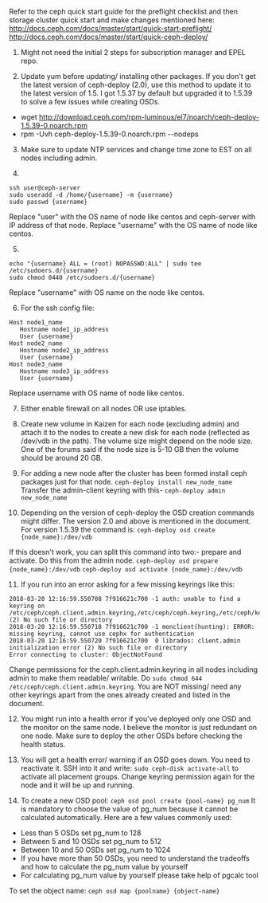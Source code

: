 Refer to the ceph quick start guide for the preflight checklist and then storage cluster quick start and make changes mentioned here:
http://docs.ceph.com/docs/master/start/quick-start-preflight/
http://docs.ceph.com/docs/master/start/quick-ceph-deploy/

1. Might not need the initial 2 steps for subscription manager and EPEL repo.

2. Update yum before updating/ installing other packages. If you don't get the latest version of ceph-deploy (2.0), use this method to update it to the latest version of 1.5. I got 1.5.37 by default but upgraded it to 1.5.39 to solve a few issues while creating OSDs.
* wget http://download.ceph.com/rpm-luminous/el7/noarch/ceph-deploy-1.5.39-0.noarch.rpm
* rpm -Uvh ceph-deploy-1.5.39-0.noarch.rpm --nodeps

3. Make sure to update NTP services and change time zone to EST on all nodes including admin.

4. 
```
ssh user@ceph-server
sudo useradd -d /home/{username} -m {username}
sudo passwd {username}
```
Replace "user" with the OS name of node like centos and ceph-server with IP address of that node.
Replace "username" with the OS name of node like centos.

5.
```
echo "{username} ALL = (root) NOPASSWD:ALL" | sudo tee /etc/sudoers.d/{username}
sudo chmod 0440 /etc/sudoers.d/{username}
```
Replace "username" with OS name on the node like centos.

6. For the ssh config file:
```
Host node1_name
   Hostname node1_ip_address
   User {username}
Host node2_name
   Hostname node2_ip_address
   User {username}
Host node3_name
   Hostname node3_ip_address
   User {username}
```
Replace username with OS name of node like centos.

7. Either enable firewall on all nodes OR use iptables.

8. Create new volume in Kaizen for each node (excluding admin) and attach it to the nodes to create a new disk for each node (reflected as /dev/vdb in the path). The volume size might depend on the node size. One of the forums said if the node size is 5-10 GB then the volume should be around 20 GB.

9. For adding a new node after the cluster has been formed install ceph packages just for that node.
`ceph-deploy install new_node_name`
Transfer the admin-client keyring with this- `ceph-deploy admin new_node_name`

10. Depending on the version of ceph-deploy the OSD creation commands might differ. The version 2.0 and above is mentioned in the document. For version 1.5.39 the command is:
`ceph-deploy osd create {node_name}:/dev/vdb`

If this doesn't work, you can split this command into two:- prepare and activate. Do this from the admin node.
`ceph-deploy osd prepare {node_name}:/dev/vdb`
`ceph-deploy osd activate {node_name}:/dev/vdb`

11. If you run into an error asking for a few missing keyrings like this:
```
2018-03-20 12:16:59.550708 7f916621c700 -1 auth: unable to find a keyring on /etc/ceph/ceph.client.admin.keyring,/etc/ceph/ceph.keyring,/etc/ceph/keyring,/etc/ceph/keyring.bin: (2) No such file or directory
2018-03-20 12:16:59.550718 7f916621c700 -1 monclient(hunting): ERROR: missing keyring, cannot use cephx for authentication
2018-03-20 12:16:59.550720 7f916621c700  0 librados: client.admin initialization error (2) No such file or directory
Error connecting to cluster: ObjectNotFound
```
Change permissions for the ceph.client.admin.keyring in all nodes including admin to make them readable/ writable. Do `sudo chmod 644 /etc/ceph/ceph.client.admin.keyring`. You are NOT missing/ need any other keyrings apart from the ones already created and listed in the document.

12. You might run into a health error if you've deployed only one OSD and the monitor on the same node. I believe the monitor is just redundant on one node. Make sure to deploy the other OSDs before checking the health status.

13. You will get a health error/ warning if an OSD goes down. You need to reactivate it. SSH into it and write: `sudo ceph-disk activate-all` to activate all placement groups. Change keyring permission again for the node and it will be up and running.

14. To create a new OSD pool: `ceph osd pool create {pool-name} pg_num`
It is mandatory to choose the value of pg_num because it cannot be calculated automatically. Here are a few values commonly used:

* Less than 5 OSDs set pg_num to 128
* Between 5 and 10 OSDs set pg_num to 512
* Between 10 and 50 OSDs set pg_num to 1024
* If you have more than 50 OSDs, you need to understand the tradeoffs and how to calculate the pg_num value by yourself
* For calculating pg_num value by yourself please take help of pgcalc tool

To set the object name: `ceph osd map {poolname} {object-name}`